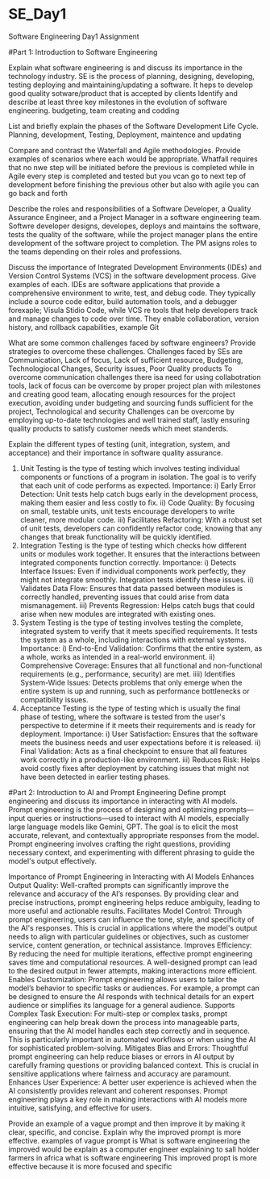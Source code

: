 # SE_Day1
Software Engineering Day1 Assignment

#Part 1: Introduction to Software Engineering

Explain what software engineering is and discuss its importance in the technology industry.
SE is the process of planning, designing, developing, testing deploying and maintaining/updating a software.
It heps to develop good quality sotware/product that is accepted by clients
Identify and describe at least three key milestones in the evolution of software engineering.
budgeting, team creating and codding

List and briefly explain the phases of the Software Development Life Cycle.
Planning, development, Testing, Deployment, maintence and updating

Compare and contrast the Waterfall and Agile methodologies. Provide examples of scenarios where each would be appropriate.
Whatfall requires that no nwe step will be initiated before the previous is completed while in Agile every step is completed and tested but you vcan go to next tep of development before finishing the previous other but also with agile you can go back and forth

Describe the roles and responsibilities of a Software Developer, a Quality Assurance Engineer, and a Project Manager in a software engineering team.
Softwre developer designs, developes, deploys and maintains the software, tests the quality of the software, while the project manager plans the entire development of the software project to completion. The PM asigns roles to the teams depending on their roles and professions.

Discuss the importance of Integrated Development Environments (IDEs) and Version Control Systems (VCS) in the software development process. Give examples of each.
IDEs are software applications that provide a comprehensive environment to write, test, and debug code. They typically include a source code editor, build automation tools, and a debugger forexaple; Visula Stidio Code, while VCS re tools that help developers track and manage changes to code over time. They enable collaboration, version history, and rollback capabilities, example Git

What are some common challenges faced by software engineers? Provide strategies to overcome these challenges.
Challenges faced by SEs are Communication, Lack of focus, Lack of sufficient resource, Budgeting, Technologiocal Changes, Security issues, Poor Quality products
To overcome communication challenges there isa need for using collabotration tools, lack of focus can be overcome by proper project plan with milestones and creating good team, allocating enough resources for the project execution, avoiding under budgeting and sourcing funds sufficient for the project, Technological and security Challenges can be overcome by employing up-to-date technologies and well trained staff, lastly ensuring quality products to satisfy customer needs which meet standerds. 

Explain the different types of testing (unit, integration, system, and acceptance) and their importance in software quality assurance.
1. Unit Testing is the type of testing which involves testing individual components or functions of a program in isolation. The goal is to verify that each unit of code performs as expected.
Importance: i) Early Error Detection: Unit tests help catch bugs early in the development process, making them easier and less costly to fix.
            ii) Code Quality: By focusing on small, testable units, unit tests encourage developers to write cleaner, more modular code.
            iii) Facilitates Refactoring: With a robust set of unit tests, developers can confidently refactor code, knowing that any changes that break functionality will be quickly identified.
2. Integration Testing is the type of testing which checks how different units or modules work together. It ensures that the interactions between integrated components function correctly.
Importance: i) Detects Interface Issues: Even if individual components work perfectly, they might not integrate smoothly. Integration tests identify these issues.
            ii) Validates Data Flow: Ensures that data passed between modules is correctly handled, preventing issues that could arise from data mismanagement.
            iii) Prevents Regression: Helps catch bugs that could arise when new modules are integrated with existing ones.
3. System Testing is the type of testing involves testing the complete, integrated system to verify that it meets specified requirements. It tests the system as a whole, including interactions with external systems.
Importance: i) End-to-End Validation: Confirms that the entire system, as a whole, works as intended in a real-world environment.
            ii) Comprehensive Coverage: Ensures that all functional and non-functional requirements (e.g., performance, security) are met.
            iiii) Identifies System-Wide Issues: Detects problems that only emerge when the entire system is up and running, such as performance bottlenecks or compatibility issues.
4. Acceptance Testing is the type of testing which is usually the final phase of testing, where the software is tested from the user's perspective to determine if it meets their requirements and is ready for deployment.
Importance:  i) User Satisfaction: Ensures that the software meets the business needs and user expectations before it is released.
             ii) Final Validation: Acts as a final checkpoint to ensure that all features work correctly in a production-like environment.
            iii) Reduces Risk: Helps avoid costly fixes after deployment by catching issues that might not have been detected in earlier testing phases.

#Part 2: Introduction to AI and Prompt Engineering
Define prompt engineering and discuss its importance in interacting with AI models.
Prompt engineering is the process of designing and optimizing prompts—input queries or instructions—used to interact with AI models, especially large language models like Gemini, GPT. The goal is to elicit the most accurate, relevant, and contextually appropriate responses from the model. Prompt engineering involves crafting the right questions, providing necessary context, and experimenting with different phrasing to guide the model's output effectively.

Importance of Prompt Engineering in Interacting with AI Models
Enhances Output Quality: Well-crafted prompts can significantly improve the relevance and accuracy of the AI’s responses. By providing clear and precise instructions, prompt engineering helps reduce ambiguity, leading to more useful and actionable results.
Facilitates Model Control: Through prompt engineering, users can influence the tone, style, and specificity of the AI's responses. This is crucial in applications where the model's output needs to align with particular guidelines or objectives, such as customer service, content generation, or technical assistance.
Improves Efficiency: By reducing the need for multiple iterations, effective prompt engineering saves time and computational resources. A well-designed prompt can lead to the desired output in fewer attempts, making interactions more efficient.
Enables Customization: Prompt engineering allows users to tailor the model’s behavior to specific tasks or audiences. For example, a prompt can be designed to ensure the AI responds with technical details for an expert audience or simplifies its language for a general audience.
Supports Complex Task Execution: For multi-step or complex tasks, prompt engineering can help break down the process into manageable parts, ensuring that the AI model handles each step correctly and in sequence. This is particularly important in automated workflows or when using the AI for sophisticated problem-solving.
Mitigates Bias and Errors: Thoughtful prompt engineering can help reduce biases or errors in AI output by carefully framing questions or providing balanced context. This is crucial in sensitive applications where fairness and accuracy are paramount.
Enhances User Experience: A better user experience is achieved when the AI consistently provides relevant and coherent responses. Prompt engineering plays a key role in making interactions with AI models more intuitive, satisfying, and effective for users.

Provide an example of a vague prompt and then improve it by making it clear, specific, and concise. Explain why the improved prompt is more effective.
examples of vague prompt is What is software engineering the improved would be explain as a computer engineer explaining to sall holder farmers in africa what is software engineering
This improved propt is more effective because it is more focused and specific
